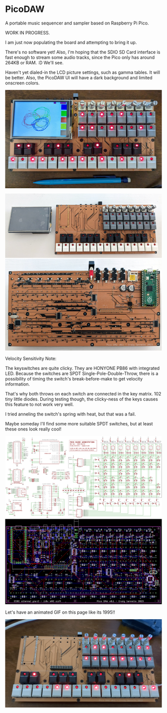 # PicoDAW
A portable music sequencer and sampler based on Raspberry Pi Pico.  

WORK IN PROGRESS. 

I am just now populating the board and attempting to bring it up. 

There's no software yet! Also, I'm hoping that the SDIO SD Card interface is fast enough to stream
some audio tracks, since the Pico only has around 264KB or RAM. :D  We'll see.

Haven't yet dialed-in the LCD picture settings, such as gamma tables. It will be better. 
Also, the PicoDAW UI will have a dark background and limited onscreen colors.

![LCD bring-up](https://github.com/caiannello/PicoDAW/blob/main/hardware/lcd_bringup.jpg)

![top](https://github.com/caiannello/PicoDAW/blob/main/hardware/WIP_Top.jpg)
![bottom](https://github.com/caiannello/PicoDAW/blob/main/hardware/WIP_Bottom.jpg)

Velocity Sensitivity Note:

The keyswitches are quite clicky. They are HONYONE PB86 with integrated LED. Because the switches are SPDT Single-Pole-Double-Throw,
there is a possibility of timing the switch's break-before-make to get velocity information.  

That's why both throws on each switch are connected in the key matrix. 102 tiny little diodes.
During testing though, the clicky-ness of the keys causes this feature to not work very well. 

I tried anneling the switch's spring with heat, but that was a fail. 

Maybe someday I'll find some more suitable SPDT switches, but at least these ones look really cool!

![schematic](https://github.com/caiannello/PicoDAW/blob/main/hardware/pico_daw_schematic_v0.1.png)
![layout](https://github.com/caiannello/PicoDAW/blob/main/hardware/pico_daw_layout_v0.1.png)

Let's have an animated GIF on this page like its 1995!!

![blinky](https://github.com/caiannello/PicoDAW/blob/main/hardware/pico_daw_leds.gif)
